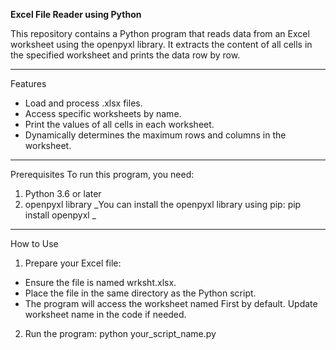 **Excel File Reader using Python**

This repository contains a Python program that reads data from an Excel worksheet using the openpyxl library. It extracts the content of all cells in the specified worksheet and prints the data row by row.
________________________________________
Features
  -  Load and process .xlsx files.
  -  Access specific worksheets by name.
  -  Print the values of all cells in each worksheet.
  -  Dynamically determines the maximum rows and columns in the worksheet.
________________________________________
Prerequisites
To run this program, you need:
  1.	Python 3.6 or later
  2.	openpyxl library
_You can install the openpyxl library using pip: pip install openpyxl _
________________________________________
How to Use
1.	Prepare your Excel file:
  -  Ensure the file is named wrksht.xlsx.
  -  Place the file in the same directory as the Python script.
  -  The program will access the worksheet named First by default. Update worksheet name in the code if needed.
2.	Run the program: python your_script_name.py

